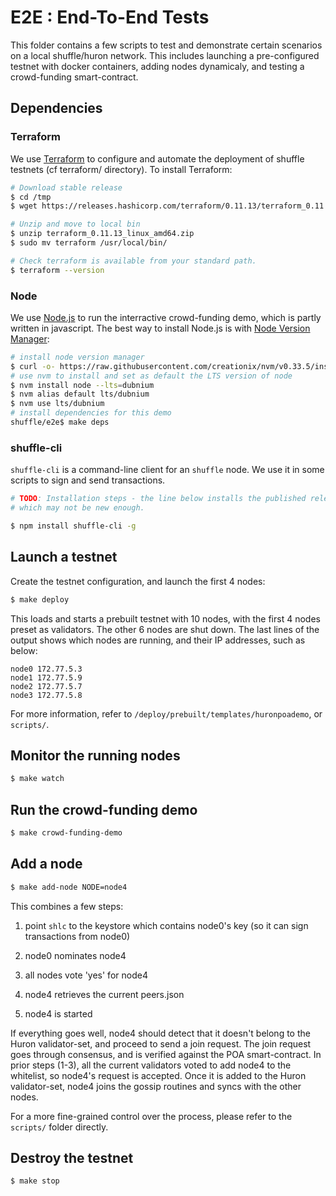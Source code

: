 # E2E : End-To-End Tests

This folder contains a few scripts to test and demonstrate certain scenarios on
a local shuffle/huron network. This includes launching a pre-configured 
testnet with docker containers, adding nodes dynamicaly, and testing a 
crowd-funding smart-contract.

## Dependencies

### Terraform 

We use [Terraform](https://www.terraform.io/) to configure and automate the 
deployment of shuffle testnets (cf terraform/ directory). To install Terraform: 

```bash
# Download stable release
$ cd /tmp
$ wget https://releases.hashicorp.com/terraform/0.11.13/terraform_0.11.13_linux_amd64.zip

# Unzip and move to local bin 
$ unzip terraform_0.11.13_linux_amd64.zip
$ sudo mv terraform /usr/local/bin/

# Check terraform is available from your standard path. 
$ terraform --version
```
### Node

We use [Node.js](https://nodejs.org) to run the interractive crowd-funding demo,
which is partly written in javascript. The best way to install Node.js is with 
[Node Version Manager](https://github.com/creationix/nvm): 

```bash
# install node version manager 
$ curl -o- https://raw.githubusercontent.com/creationix/nvm/v0.33.5/install.sh | bash
# use nvm to install and set as default the LTS version of node
$ nvm install node --lts=dubnium
$ nvm alias default lts/dubnium
$ nvm use lts/dubnium
# install dependencies for this demo
shuffle/e2e$ make deps
```

### shuffle-cli

`shuffle-cli` is a command-line client for an `shuffle` node. We use it in 
some scripts to sign and send transactions.

```bash
# TODO: Installation steps - the line below installs the published release, 
# which may not be new enough.

$ npm install shuffle-cli -g
```

## Launch a testnet

Create the testnet configuration, and launch the first 4 nodes:

```bash
$ make deploy
```

This loads and starts a prebuilt testnet with 10 nodes, with the first 4 nodes 
preset as validators. The other 6 nodes are shut down. The last lines of the 
output shows which nodes are running, and their IP addresses, such as below:

```
node0 172.77.5.3
node1 172.77.5.9
node2 172.77.5.7
node3 172.77.5.8

```

For more information, refer to `/deploy/prebuilt/templates/huronpoademo`, or 
`scripts/`.

## Monitor the running nodes

```bash
$ make watch
```

## Run the crowd-funding demo

```bash
$ make crowd-funding-demo
```
## Add a node

```bash
$ make add-node NODE=node4
```

This combines a few steps:

1) point `shlc` to the keystore which contains node0's key (so it can sign 
    transactions from node0)

2) node0 nominates node4

3) all nodes vote 'yes' for node4

4) node4 retrieves the current peers.json

5) node4 is started

If everything goes well, node4 should detect that it doesn't belong to the 
Huron validator-set, and proceed to send a join request. The join request goes 
through consensus, and is verified against the POA smart-contract. In prior 
steps (1-3), all the current validators voted to add node4 to the whitelist, so 
node4's request is accepted. Once it is added to the Huron validator-set, node4
joins the gossip routines and syncs with the other nodes.

For a more fine-grained control over the process, please refer to the `scripts/`
folder directly.

## Destroy the testnet

```bash
$ make stop
```
